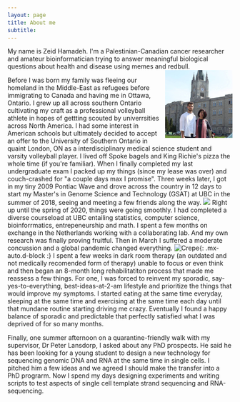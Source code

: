 ```yaml
---
layout: page
title: About me
subtitle: 
---
```


My name is Zeid Hamadeh. I'm a Palestinian-Canadian cancer researcher and amateur bioinformatician trying to answer meaningful biological questions about health and disease using memes and redbull. <img align="right" src="assets/img/western1.png" width="30%">

Before I was born my family was fleeing our homeland in the Middle-East as refugees before immigrating to Canada and having me in Ottawa, Ontario. I grew up all across southern Ontario cultivating my craft as a professional volleyball athlete in hopes of gettting scouted by univerrsities across North America. I had some interest in American schools but ultimately decided to accept an offer to the University of Southern Ontario in quaint London, ON as a interdisciplinary medical science student and varsity volleyball player. I lived off Spoke bagels and King Richie's pizza the whole time (if you're familiar). When I finally completed my last undergraduate exam I packed up my things (since my lease was over) and couch-crashed for "a couple days max I promise". Three weeks later, I got in my tiny 2009 Pontiac Wave and drove across the country in 12 days to start my Master's in Genome Science and Technology (GSAT) at UBC in the summer of 2018, seeing and meeting a few friends along the way. 
![]("assets/img/thumb.png")
Right up until the spring of 2020, things were going smoothly. I had completed a diverse courseload at UBC entailing statistics, computer science, bioinforrmatics, entrepeneurship and math. I spent a few months on exchange in the Netherlands working with a collaborating lab. And my own research was finally proving fruitful. Then in March I suffered a moderate concussion and a global pandemic changed everything. 
![Crepe](https://s3-media3.fl.yelpcdn.com/bphoto/cQ1Yoa75m2yUFFbY2xwuqw/348s.jpg){: .mx-auto.d-block :}
I spent a few weeks in dark room therapy (an outdated and not medically recomended form of therapy) unable to focus or even think and then began an 8-month long rehabilitatiton process that made me reassess a few things. For one, I was forced to reinvent my sporadic, say-yes-to-everything, best-ideas-at-2-am lifestyle and prioritize the things that would improve my symptoms. I started eating at the same time everyday, sleeping at the same time and exercising at the same time each day until that mundane routine starting driving me crazy. Eventually I found a happy balance of sporadic and predictable that perfectly satisfied what I was deprived of for so many months.

Finally, one summer afternoon on a quarantine-friendly walk with my supervisor, Dr Peter Lansdorp, I asked about any PhD prospects. He said he has been looking for a young student to design a new technology for sequencing genomic DNA and RNA at the same time in single cells. I pitched him a few ideas and we agreed I should make the transfer into a PhD prograrm. Now I spend my days designing experiments and writing scripts to test aspects of single cell template strand sequencing and RNA-sequencing.
